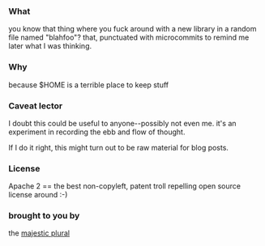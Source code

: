 ### What

you know that thing where you fuck around with a new library in a random file named "blahfoo"? that, punctuated with microcommits to remind me later what I was thinking.

### Why

because $HOME is a terrible place to keep stuff

### Caveat lector

I doubt this could be useful to anyone--possibly not even me. it's an experiment in recording the ebb and flow of thought.

If I do it right, this might turn out to be raw material for blog posts.

### License

Apache 2 == the best non-copyleft, patent troll repelling open source license around :-)

### brought to you by

the [majestic plural](http://6a68.net)
